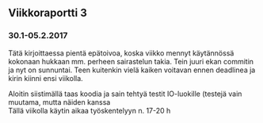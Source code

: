 ## Viikkoraportti 3

### 30.1-05.2.2017 ###

Tätä kirjoittaessa pientä epätoivoa, koska viikko mennyt käytännössä kokonaan hukkaan mm. perheen sairastelun takia. Tein juuri ekan commitin ja nyt on sunnuntai. Teen kuitenkin vielä kaiken voitavan ennen deadlinea ja kirin kiinni ensi viikolla. 

Aloitin siistimällä taas koodia ja sain tehtyä testit IO-luokille (testejä vain muutama, mutta näiden kanssa  
Tällä viikolla käytin aikaa työskentelyyn n. 17-20 h
